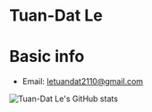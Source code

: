 # Tuan-Dat Le
# Basic info
* Email: letuandat2110@gmail.com

![Tuan-Dat Le's GitHub stats](https://github-readme-stats.vercel.app/api?username=ledat2110)
<!--
**ledat2110/ledat2110** is a ✨ _special_ ✨ repository because its `README.md` (this file) appears on your GitHub profile.

Here are some ideas to get you started:

- 🔭 I’m currently working on ...
- 🌱 I’m currently learning ...
- 👯 I’m looking to collaborate on ...
- 🤔 I’m looking for help with ...
- 💬 Ask me about ...
- 📫 How to reach me: ...
- 😄 Pronouns: ...
- ⚡ Fun fact: ...
-->
